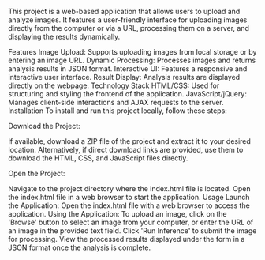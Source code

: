 This project is a web-based application that allows users to upload and analyze images. It features a user-friendly interface for uploading images directly from the computer or via a URL, processing them on a server, and displaying the results dynamically.

Features
Image Upload: Supports uploading images from local storage or by entering an image URL.
Dynamic Processing: Processes images and returns analysis results in JSON format.
Interactive UI: Features a responsive and interactive user interface.
Result Display: Analysis results are displayed directly on the webpage.
Technology Stack
HTML/CSS: Used for structuring and styling the frontend of the application.
JavaScript/jQuery: Manages client-side interactions and AJAX requests to the server.
Installation
To install and run this project locally, follow these steps:

Download the Project:

If available, download a ZIP file of the project and extract it to your desired location.
Alternatively, if direct download links are provided, use them to download the HTML, CSS, and JavaScript files directly.

Open the Project:

Navigate to the project directory where the index.html file is located.
Open the index.html file in a web browser to start the application.
Usage
Launch the Application:
Open the index.html file with a web browser to access the application.
Using the Application:
To upload an image, click on the 'Browse' button to select an image from your computer, or enter the URL of an image in the provided text field.
Click 'Run Inference' to submit the image for processing.
View the processed results displayed under the form in a JSON format once the analysis is complete.

